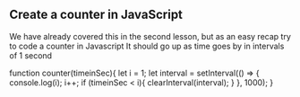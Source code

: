 ## Create a counter in JavaScript

We have already covered this in the second lesson, but as an easy recap try to code a counter in Javascript
It should go up as time goes by in intervals of 1 second

function counter(timeinSec){
    let i  = 1;
        let interval = setInterval(() => {
            console.log(i);
            i++;
            if (timeinSec < i){
                clearInterval(interval);
            } 
        }, 1000);
}
